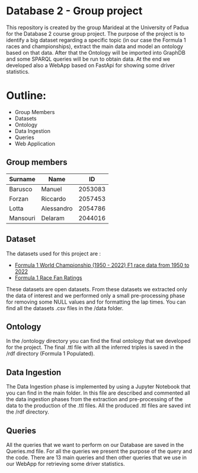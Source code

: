 # Database 2 - Group project

This repository is created by the group Marideal at the University of Padua for the Database 2 course group project. 
The purpose of the project is to identify a big dataset regarding a specific topic (in our case the Formula 1 races and championships), extract the main data and model an ontology based on that data.
After that the Ontology will be imported into GraphDB and some SPARQL queries will be run to obtain data. At the end we developed also a WebApp based on FastApi for showing some driver statistics. 

# Outline:
- Group Members
- Datasets
- Ontology
- Data Ingestion
- Queries
- Web Application

## Group members
| Surname      | Name          | ID            |
| ------------ | ------------- | ------------- |
| Barusco      | Manuel        | 2053083       |
| Forzan       | Riccardo      | 2057453       |
| Lotta        | Alessandro    | 2054786       |
| Mansouri     | Delaram       | 2044016       |

## Dataset

The datasets used for this project are :

- [Formula 1 World Championship (1950 - 2022) F1 race data from 1950 to 2022](https://www.kaggle.com/datasets/rohanrao/formula-1-world-championship-1950-2020) 
- [Formula 1 Race Fan Ratings](https://www.kaggle.com/datasets/codingminds/formula-1-race-fan-ratings)

These datasets are open datasets. From these datasets we extracted only the data of interest and we performed only a small pre-processing phase for removing some NULL values and for formatting the lap times.
You can find all the datasets .csv files in the /data folder. 

## Ontology

In the /ontology directory you can find the final ontology that we developed for the project. The final .ttl file with all the inferred triples is saved in the /rdf directory (Formula 1 Populated). 

## Data Ingestion

The Data Ingestion phase is implemented by using a Jupyter Notebook that you can find in the main folder. In this file are described and commented all the data ingestion phases from the extraction and pre-processing 
of the data to the production of the .ttl files. All the produced .ttl files are saved int the /rdf directory. 

## Queries

All the queries that we want to perform on our Database are saved in the Queries.md file. For all the queries we present the purpose of the query and the code. There are 13 main queries and then other queries 
that we use in our WebApp for retrieving some driver statistics.